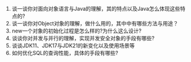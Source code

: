 1. 谈一谈你对面向对象语言与Java的理解，其的特点以及Java怎么体现这些特点的?
2. 谈一谈你对Object对象的理解，做什么用的，其中中有哪些方法与用途？
3. new一个对象的初始化过程是怎么样的?为什么这么设计?
4. 谈谈你对并发与并行的理解，实现并发安全对象的手段有哪些?
5. 谈谈JDK11、JDK17与JDK21的新变化以及使用场景等
6. 如何优化SQL的查询性能，具体的手段有哪些?